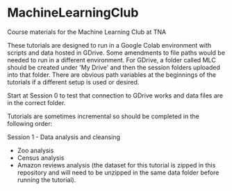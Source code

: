 # MachineLearningClub
Course materials for the Machine Learning Club at TNA

These tutorials are designed to run in a Google Colab environment with scripts and data hosted in GDrive. Some amendments to file paths would be needed to run in a different environment.
For GDrive, a folder called MLC should be created under 'My Drive' and then the session folders uploaded into that folder. There are obvious path variables at the beginnings of the tutorials if a different setup is used or desired.

Start at Session 0 to test that connection to GDrive works and data files are in the correct folder.

Tutorials are sometimes incremental so should be completed in the following order:

Session 1 - Data analysis and cleansing
- Zoo analysis
- Census analysis
- Amazon reviews analysis (the dataset for this tutorial is zipped in this repository and will need to be unzipped in the same data folder before running the tutorial).
